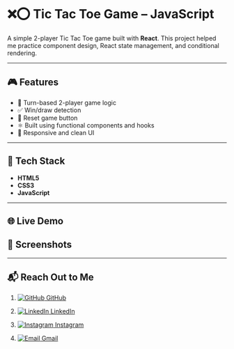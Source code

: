 # ❌⭕ Tic Tac Toe Game – JavaScript 

A simple 2-player Tic Tac Toe game built with **React**. This project helped me practice component design, React state management, and conditional rendering.

---

## 🎮 Features

- 🧠 Turn-based 2-player game logic
- ✅ Win/draw detection
- 🔄 Reset game button
- ⚛️ Built using functional components and hooks
- 📱 Responsive and clean UI

---

## 🧰 Tech Stack

- **HTML5**
- **CSS3**
- **JavaScript**

---

## 🌐 Live Demo



## 📸 Screenshots

<!-- Replace with actual screenshots if available -->
<!-- ![Gameplay Screenshot](./screenshots/gameplay.png) -->

---

## 📬 Reach Out to Me


1. [![GitHub](https://img.shields.io/badge/GitHub-181717?style=flat-square&logo=github&logoColor=white) GitHub](https://github.com/vikrant-1912)


   
2. [![LinkedIn](https://img.shields.io/badge/LinkedIn-0A66C2?style=flat-square&logo=linkedin&logoColor=white) LinkedIn](https://www.linkedin.com/in/vikrant1912)


   
3. [![Instagram](https://img.shields.io/badge/Instagram-E4405F?style=flat-square&logo=instagram&logoColor=white) Instagram](https://www.instagram.com/vikrant_7017)


     
4. [![Email](https://img.shields.io/badge/Gmail-D14836?style=flat-square&logo=gmail&logoColor=white) Gmail](mailto:vikrantkhatana15@gmail.com)  

